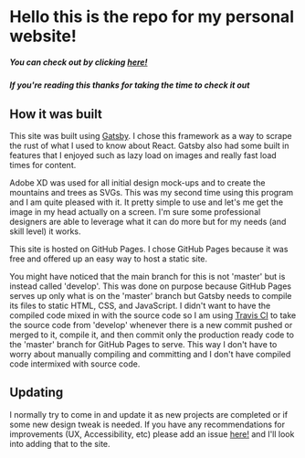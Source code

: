 # Hello this is the repo for my personal website!

##### You can check out by clicking [here!](https://brallen.github.io/)

##### If you're reading this thanks for taking the time to check it out

## How it was built

This site was built using [Gatsby](https://www.gatsbyjs.com/). I chose this framework as a way to scrape the rust of what 
I used to know about React. Gatsby also had some built in features that I enjoyed such as lazy load on images and really fast load times for content.

Adobe XD was used for all initial design mock-ups and to create the mountains and trees as SVGs. This was my second time using 
this program and I am quite pleased with it. It pretty simple to use and let's me get the image in my head actually on a screen. 
I'm sure some professional designers are able to leverage what it can do more but for my needs (and skill level) it works.

This site is hosted on GitHub Pages. I chose GitHub Pages because it was free and offered up an easy way to host a static site.

You might have noticed that the main branch for this is not 'master' but is instead called 'develop'. This was 
done on purpose because GitHub Pages serves up only what is on the 'master' branch but Gatsby needs to compile its files to static HTML, CSS, and 
JavaScript. I didn't want to have the compiled code mixed in with the source code so I am using [Travis CI](https://travis-ci.org/) to take the source 
code from 'develop' whenever there is a new commit pushed or merged to it, compile it, and then commit only the production ready code to the 'master' branch 
for GitHub Pages to serve. This way I don't have to worry about manually compiling and committing and I don't have compiled code intermixed with source code.

## Updating

I normally try to come in and update it as new projects are completed or if some new design tweak is needed. If you have 
any recommendations for improvements (UX, Accessibility, etc) please add an issue 
[here!](https://github.com/Brallen/brallen.github.io/issues) and I'll look into adding that to the site.
